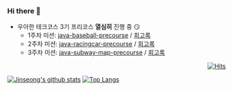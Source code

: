 ### Hi there 👋 

 * 우아한 테크코스 3기 프리코스 **열심히** 진행 중 😏  
   * 1주차 미션: [java-baseball-precourse](https://github.com/JinseongHwang/java-baseball-precourse/tree/develop)  /  [회고록](https://blog.naver.com/eddy5360/222160109693)
   * 2주차 미션: [java-racingcar-precourse](https://github.com/JinseongHwang/java-racingcar-precourse/tree/develop)  /  [회고록](https://blog.naver.com/eddy5360/222168195195)
   * 3주차 미션: [java-subway-map-precourse](https://github.com/JinseongHwang/java-subway-map-precourse/tree/develop) / [회고록](https://blog.naver.com/eddy5360/222178513798)

<div align=right>

  [![Hits](https://hits.seeyoufarm.com/api/count/incr/badge.svg?url=https%3A%2F%2Fgithub.com%2FJinseongHwang&count_bg=%2379C83D&title_bg=%23555555&icon=github.svg&icon_color=%23E7E7E7&title=hits&edge_flat=false)](https://hits.seeyoufarm.com)

</div>

[![Jinseong's github stats](https://github-readme-stats.vercel.app/api?username=JinseongHwang&hide=stars&show_icons=true&count_private=true)](https://github.com/anuraghazra/github-readme-stats)
[![Top Langs](https://github-readme-stats.vercel.app/api/top-langs/?username=JinseongHwang&layout=compact)](https://github.com/anuraghazra/github-readme-stats)

<!--
**JinseongHwang/JinseongHwang** is a ✨ _special_ ✨ repository because its `README.md` (this file) appears on your GitHub profile.

Here are some ideas to get you started:

- 🔭 I’m currently working on ...
- 🌱 I’m currently learning ...
- 👯 I’m looking to collaborate on ...
- 🤔 I’m looking for help with ...
- 💬 Ask me about ...
- 📫 How to reach me: ...
- 😄 Pronouns: ...
- ⚡ Fun fact: ...
-->
